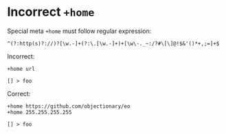 # Incorrect `+home`

Special meta `+home` must follow regular expression:

```regexp
^(?:http(s)?://)?[\w.-]+(?:\.[\w.-]+)+[\w\-._~:/?#\[\]@!$&'()*+,;=]+$
```

Incorrect:

```eo
+home url

[] > foo
```

Correct:

```eo
+home https://github.com/objectionary/eo
+home 255.255.255.255

[] > foo
```
